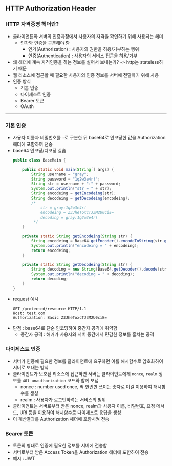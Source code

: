 ## HTTP Authorization Header
### HTTP 자격증명 헤더란?
- 클라이언튼와 서버의 인증과정에서 사용자의 자격을 확인하기 위해 사용되는 헤더
  - 인가와 인증을 구분해야 함
    - 인가(Authorization) : 사용자의 권한을 허용/거부하는 행위
    - 인증(Authentication) : 사용자의 서비스 접근을 허용/거부
- 왜 헤더에 계속 자격인증을 하는 정보를 실어서 보내는가? -> http는 stateless하기 때문
- 웹 리소스에 접근할 때 필요한 사용자의 인증 정보를 서버에 전달하기 위해 사용
- 인증 방식
  - 기본 인증
  - 다이제스트 인증
  - Bearer 토큰
  - OAuth
---
### 기본 인증
* 사용자 이름과 비밀번호를 ```:```로 구분한 뒤 base64로 인코딩한 값을 Authorization 헤더에 포함하여 전송
* base64 인코딩/디코딩 실습
    ```java
    public class BaseMain {
    
        public static void main(String[] args) {
            String username = "gray";
            String password = "1q2w3e4r!";
            String str = username + ":" + password;
            System.out.println("str = " + str);
            String encodeing = getEncodeing(str);
            String decodeing = getDecodeing(encodeing);
            /*
                str = gray:1q2w3e4r!
                encodeing = Z3JheToxcTJ3M2U0ciE=
                decoding = gray:1q2w3e4r!
             */
        }
    
        private static String getEncodeing(String str) {
            String encodeing = Base64.getEncoder().encodeToString(str.getBytes());
            System.out.println("encodeing = " + encodeing);
            return encodeing;
        }
    
        private static String getDecodeing(String str) {
            String decoding = new String(Base64.getDecoder().decode(str.getBytes()));
            System.out.println("decoding = " + decoding);
            return decoding;
        }
    }
    ```
* request 예시
    ```
    GET /protected/resource HTTP/1.1
    Host: test.com
    Authorization: Basic Z3JheToxcTJ3M2U0ciE=
    ```
* 단점 : base64로 단순 인코딩하여 중간자 공격에 취약함
  * 중간자 공격 : 해커가 사용자와 서버 중간에서 민감한 정보를 훔치는 공격


### 다이제스트 인증
* 서버가 인증에 필요한 정보를 클라이언트에 요구하면 이를 해시함수로 암호화하여 서버로 보내는 방식
* 클라이언트가 보호된 리소스에 접근하면 서버는 클라이언트에게 ```nonce```, ```realm``` 정보를 ```401 unauthorization``` 코드와 함께 보냄
  * nonce : number used once, 딱 한번만 쓰이는 숫자로 이걸 이용하여 해시함수를 생성
  * realm : 사용자가 로그인하려는 서비스의 범위
* 클라이언트는 서버로부터 받은 nonce, realm과 사용자 이름, 비밀번호, 요청 메서드, URI 등을 이용하여 해시함수로 다이제스트 응답을 생성
* 이 계산결과를 Authorization 헤더에 포함시켜 전송


### Bearer 토큰
* 토큰의 형태로 인증에 필요한 정보를 서버에 전송함
* 서버로부터 받은 Access Token을 Authorization 헤더에 포함하여 전송
* 예시 : JWT